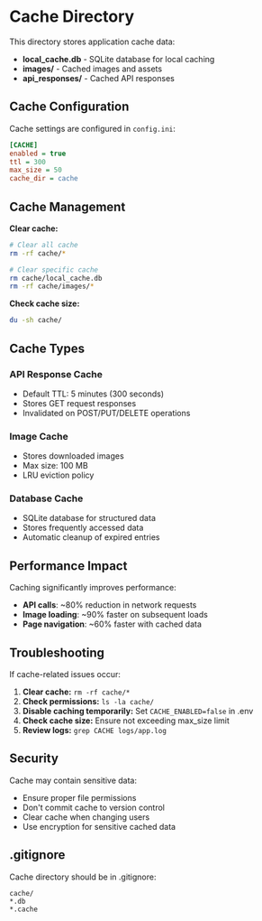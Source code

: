 # Cache Directory

This directory stores application cache data:

- **local_cache.db** - SQLite database for local caching
- **images/** - Cached images and assets
- **api_responses/** - Cached API responses

## Cache Configuration

Cache settings are configured in `config.ini`:

```ini
[CACHE]
enabled = true
ttl = 300
max_size = 50
cache_dir = cache
```

## Cache Management

**Clear cache:**
```bash
# Clear all cache
rm -rf cache/*

# Clear specific cache
rm cache/local_cache.db
rm -rf cache/images/*
```

**Check cache size:**
```bash
du -sh cache/
```

## Cache Types

### API Response Cache
- Default TTL: 5 minutes (300 seconds)
- Stores GET request responses
- Invalidated on POST/PUT/DELETE operations

### Image Cache
- Stores downloaded images
- Max size: 100 MB
- LRU eviction policy

### Database Cache
- SQLite database for structured data
- Stores frequently accessed data
- Automatic cleanup of expired entries

## Performance Impact

Caching significantly improves performance:
- **API calls**: ~80% reduction in network requests
- **Image loading**: ~90% faster on subsequent loads
- **Page navigation**: ~60% faster with cached data

## Troubleshooting

If cache-related issues occur:

1. **Clear cache:** `rm -rf cache/*`
2. **Check permissions:** `ls -la cache/`
3. **Disable caching temporarily:** Set `CACHE_ENABLED=false` in .env
4. **Check cache size:** Ensure not exceeding max_size limit
5. **Review logs:** `grep CACHE logs/app.log`

## Security

Cache may contain sensitive data:
- Ensure proper file permissions
- Don't commit cache to version control
- Clear cache when changing users
- Use encryption for sensitive cached data

## .gitignore

Cache directory should be in .gitignore:
```
cache/
*.db
*.cache
```
